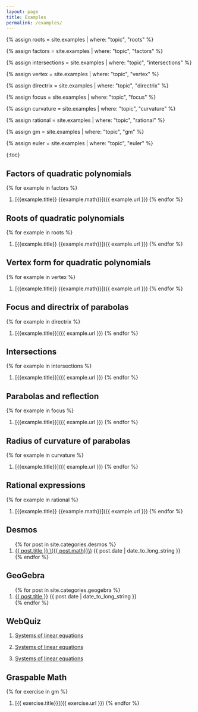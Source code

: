 ```yaml
---
layout: page
title: Examples
permalink: /examples/
---
```


{% assign roots = site.examples | where: "topic", "roots" %}

{% assign factors = site.examples | where: "topic", "factors" %}

{% assign intersections = site.examples | where: "topic", "intersections" %}

{% assign vertex = site.examples | where: "topic", "vertex" %}

{% assign directrix = site.examples | where: "topic", "directrix" %}

{% assign focus = site.examples | where: "topic", "focus" %}

{% assign curvature = site.examples | where: "topic", "curvature" %}

{% assign rational = site.examples | where: "topic", "rational" %}

{% assign gm = site.examples | where: "topic", "gm" %}

{% assign euler = site.examples | where: "topic", "euler" %}

{:toc}

## Factors of quadratic polynomials

{% for example in factors %}
1. [{{example.title}} {{example.math}}]({{ example.url }})
{% endfor %}

## Roots of quadratic polynomials

{% for example in roots %}
1. [{{example.title}} {{example.math}}]({{ example.url }})
{% endfor %}

## Vertex form for quadratic polynomials

{% for example in vertex %}
1. [{{example.title}} {{example.math}}]({{ example.url }})
{% endfor %}

## Focus and directrix of parabolas

{% for example in directrix %}
1. [{{example.title}}]({{ example.url }})
{% endfor %}

## Intersections

{% for example in intersections %}
1. [{{example.title}}]({{ example.url }})
{% endfor %}

## Parabolas and reflection

{% for example in focus %}
1. [{{example.title}}]({{ example.url }})
{% endfor %}

## Radius of curvature of parabolas

{% for example in curvature %}
1. [{{example.title}}]({{ example.url }})
{% endfor %}

## Rational expressions

{% for example in rational %}
1. [{{example.title}} {{example.math}}]({{ example.url }})
{% endfor %}

## Desmos

<ol class="spaced_list">
  {% for post in site.categories.desmos %}
    <li>
      <a href="{{ post.url }}">{{ post.title }} \({{ post.math}}\)</a> {{ post.date | date_to_long_string }}
    </li>
  {% endfor %}
</ol>

## GeoGebra

<ol class="spaced_list">
  {% for post in site.categories.geogebra %}
    <li>
      <a href="{{ post.url }}">{{ post.title }}</a> {{ post.date | date_to_long_string }}
    </li>
  {% endfor %}
</ol>

## WebQuiz

1. [Systems of linear equations](https://jordanbell.info/WebQuiz/wq1.html)

1. [Systems of linear equations](https://jordanbell.info/WebQuiz/wq2.html)

1. [Systems of linear equations](https://jordanbell.info/WebQuiz/wq3.html)

## Graspable Math

{% for exercise in gm %}
1. [{{ exercise.title}}]({{ exercise.url }})
{% endfor %}